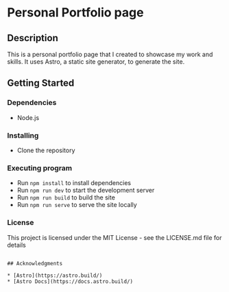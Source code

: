 # Personal Portfolio page

## Description

This is a personal portfolio page that I created to showcase my work and skills. It uses Astro, a static site generator, to generate the site.

## Getting Started

### Dependencies

* Node.js

### Installing

* Clone the repository

### Executing program

* Run `npm install` to install dependencies
* Run `npm run dev` to start the development server
* Run `npm run build` to build the site
* Run `npm run serve` to serve the site locally

### License

This project is licensed under the MIT License - see the LICENSE.md file for details

```

## Acknowledgments

* [Astro](https://astro.build/)
* [Astro Docs](https://docs.astro.build/)

